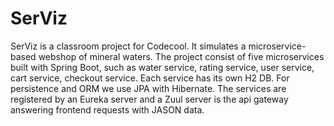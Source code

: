 # SerViz
SerViz is a classroom project for Codecool. It simulates a microservice-based webshop of mineral waters.
The project consist of five microservices built with Spring Boot, such as water service, rating service, user service, cart service, checkout service. Each service has its own H2 DB.
For persistence and ORM we use JPA with Hibernate.
The services are registered by an Eureka server and a Zuul server is the api gateway answering frontend requests with JASON data. 
